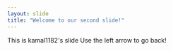 ```yaml
---
layout: slide
title: "Welcome to our second slide!"
---
```

This is kamal1182's slide
Use the left arrow to go back!